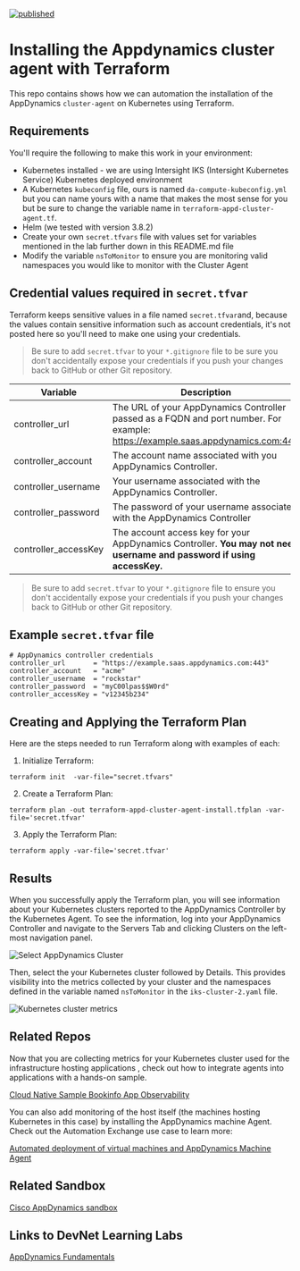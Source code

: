 [![published](https://static.production.devnetcloud.com/codeexchange/assets/images/devnet-published.svg)](https://developer.cisco.com/codeexchange/github/repo/CiscoDevNet/terraform-appd-cluster-agent-install)

# Installing the Appdynamics cluster agent with Terraform
This repo contains shows how we can automation the installation of the AppDynamics `cluster-agent` on Kubernetes using Terraform.

## Requirements

You'll require the following to make this work in your environment:

- Kubernetes installed - we are using Intersight IKS (Intersight Kubernetes Service) Kubernetes deployed environment
- A Kubernetes `kubeconfig` file, ours is named `da-compute-kubeconfig.yml` but you can name yours with a name that makes the most sense for you but be sure to change the variable name in `terraform-appd-cluster-agent.tf`.
- Helm (we tested with version 3.8.2)
- Create your own `secret.tfvars` file with values set for variables mentioned in the lab further down in this README.md file
- Modify the variable `nsToMonitor` to ensure you are monitoring valid namespaces you would like to monitor with the Cluster Agent

## Credential values required in `secret.tfvar`

Terraform keeps sensitive values in a file named `secret.tfvar`and, because the values contain sensitive information such as account credentials, it's not posted here so you'll need to make one using your credentials. 

>
> Be sure to add `secret.tfvar` to your `*.gitignore` file to be sure you don't accidentally expose your credentials if you push your changes back to GitHub or other Git repository.

| Variable               | Description |
| -----------------------| ----------- |
| controller_url         | The URL of your AppDynamics Controller passed as a FQDN and port number. For example: https://example.saas.appdynamics.com:443 |
| controller_account     | The account name associated with you AppDynamics Controller.            |
| controller_username    | Your username associated with the AppDynamics Controller.               |
| controller_password    | The password of your username associated with the AppDynamics Controller                                                     |
| controller_accessKey   | The account access key for your AppDynamics Controller. **You may not need username and password if using accessKey.**                |

>
> Be sure to add `secret.tfvar` to your `*.gitignore` file to ensure you don't accidentally expose your credentials if you push your changes back to GitHub or other Git repository.


## Example `secret.tfvar` file
```
# AppDynamics controller credentials
controller_url       = "https://example.saas.appdynamics.com:443"
controller_account   = "acme"
controller_username  = "rockstar"
controller_password  = "myC00lpas$$W0rd"
controller_accessKey = "v12345b234"
```

## Creating and Applying the Terraform Plan

Here are the steps needed to run Terraform along with examples of each:

1. Initialize Terraform:

`terraform init  -var-file="secret.tfvars"`

2. Create a Terraform Plan:

`terraform plan -out terraform-appd-cluster-agent-install.tfplan -var-file='secret.tfvar' `

3. Apply the Terraform Plan:

`terraform apply -var-file='secret.tfvar'`

## Results

When you successfully apply the Terraform plan, you will see information about your Kubernetes clusters reported to the AppDynamics Controller by the Kubernetes Agent. To see the information, log into your AppDynamics Controller and navigate to the Servers Tab and clicking Clusters on the left-most navigation panel.

![Select AppDynamics Cluster](images/cluster-selection.png)

Then, select the your Kubernetes cluster followed by Details. This provides visibility into the metrics collected by your cluster and the namespaces defined in the variable named `nsToMonitor` in the `iks-cluster-2.yaml` file.

![Kubernetes cluster metrics](images/cluster-info.png)

## Related Repos

Now that you are collecting metrics for your Kubernetes cluster used for the infrastructure hosting applications , check out how to integrate agents into applications with a hands-on sample.

[Cloud Native Sample Bookinfo App Observability](https://developer.cisco.com/codeexchange/github/repo/CiscoDevNet/bookinfo-cloudnative-sample)

You can also add monitoring of the host itself (the machines hosting Kubernetes in this case) by installing the AppDynamics machine Agent. Check out the Automation Exchange use case to learn more:

[Automated deployment of virtual machines and AppDynamics Machine Agent](https://developer.cisco.com/network-automation/detail/0eb959e6-bf39-11eb-81e3-1e23f581908f/)

## Related Sandbox

[Cisco AppDynamics sandbox](https://devnetsandbox.cisco.com/RM/Diagram/Index/9e056219-ab84-4741-9485-de3d3446caf2?diagramType=Topology)

## Links to DevNet Learning Labs

[AppDynamics Fundamentals](https://developer.cisco.com/learning/modules/appdynamics-fundamentals)

